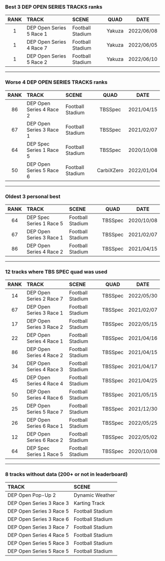 ### Best 3 DEP OPEN SERIES TRACKS ranks
|RANK|TRACK|SCENE|QUAD|DATE|
|:---:|:---|:---|:---:|:---:|
|1|DEP Open Series 5 Race 1|Football Stadium|Yakuza|2022/06/08|
|1|DEP Open Series 4 Race 7|Football Stadium|Yakuza|2022/06/05|
|1|DEP Open Series 5 Race 2|Football Stadium|Yakuza|2022/06/10|
---
### Worse 4 DEP OPEN SERIES TRACKS ranks
|RANK|TRACK|SCENE|QUAD|DATE|
|:---:|:---|:---|:---:|:---:|
|86|DEP Open Series 4 Race 2|Football Stadium|TBSSpec|2021/04/15|
|67|DEP Open Series 3 Race 1|Football Stadium|TBSSpec|2021/02/07|
|64|DEP Spec Series 1 Race 5|Football Stadium|TBSSpec|2020/10/08|
|50|DEP Open Series 5 Race 6|Football Stadium|CarbiXZero|2022/01/04|
---
### Oldest 3 personal best
|RANK|TRACK|SCENE|QUAD|DATE|
|:---:|:---|:---|:---:|:---:|
|64|DEP Spec Series 1 Race 5|Football Stadium|TBSSpec|2020/10/08|
|67|DEP Open Series 3 Race 1|Football Stadium|TBSSpec|2021/02/07|
|86|DEP Open Series 4 Race 2|Football Stadium|TBSSpec|2021/04/15|
---
### 12 tracks where TBS SPEC quad was used
|RANK|TRACK|SCENE|QUAD|DATE|
|:---:|:---|:---|:---:|:---:|
|14|DEP Open Series 2 Race 7|Football Stadium|TBSSpec|2022/05/30|
|67|DEP Open Series 3 Race 1|Football Stadium|TBSSpec|2021/02/07|
|17|DEP Open Series 3 Race 2|Football Stadium|TBSSpec|2022/05/15|
|22|DEP Open Series 4 Race 1|Football Stadium|TBSSpec|2021/04/16|
|86|DEP Open Series 4 Race 2|Football Stadium|TBSSpec|2021/04/15|
|34|DEP Open Series 4 Race 3|Football Stadium|TBSSpec|2021/04/17|
|45|DEP Open Series 4 Race 4|Football Stadium|TBSSpec|2021/04/25|
|50|DEP Open Series 4 Race 6|Football Stadium|TBSSpec|2021/05/15|
|25|DEP Open Series 5 Race 7|Football Stadium|TBSSpec|2021/12/30|
|26|DEP Open Series 6 Race 1|Football Stadium|TBSSpec|2022/05/25|
|12|DEP Open Series 6 Race 2|Football Stadium|TBSSpec|2022/05/02|
|64|DEP Spec Series 1 Race 5|Football Stadium|TBSSpec|2020/10/08|
---
### 8 tracks without data (200+ or not in leaderboard)
|TRACK|SCENE|
|:---|:---|
|DEP Open Pop-Up 2|Dynamic Weather|
|DEP Open Series 3 Race 3|Karting Track|
|DEP Open Series 3 Race 5|Football Stadium|
|DEP Open Series 3 Race 6|Football Stadium|
|DEP Open Series 3 Race 7|Football Stadium|
|DEP Open Series 4 Race 5|Football Stadium|
|DEP Open Series 5 Race 3|Football Stadium|
|DEP Open Series 5 Race 5|Football Stadium|
